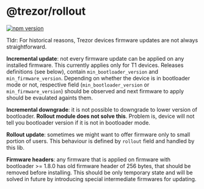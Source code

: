 @trezor/rollout
=========

[![npm version](https://badge.fury.io/js/%40trezor%2Frollout.svg)](https://badge.fury.io/js/%40trezor%2Frollout)

Tldr: For historical reasons, Trezor devices firmware updates are not always straightforward. 

__Incremental update__: not every firmware update can be applied on any installed firmware. This currently applies only for T1 devices. Releases definitions (see below), contain `min_bootloader_version` and `min_firmware_version`. Depending on whether the device is in bootloader mode or not, respective field (`min_bootloader_version` or `min_firmware_version`) should be observed and next firmware to apply should be evaulated againts them. 

__Incremental downgrade__: it is not possible to downgrade to lower version of bootloader. __Rollout module does not solve this__. Problem is, device will not tell you bootloader version if it is not in bootloader mode. 

__Rollout update__: sometimes we might want to offer firmware only to small portion of users. This behaviour is defined by `rollout` field and handled by this lib.

__Firmware headers__: any firmware that is applied on firmware with bootloader  >= 1.8.0 has old firmware header of 256 bytes, that should be removed before installing. This should be only temporary state and will be solved in future by introducing special intermediate firmwares for updating.
